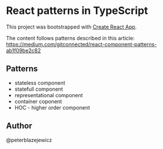 # React patterns in TypeScript

This project was bootstrapped with [Create React App](https://github.com/facebookincubator/create-react-app).

The content follows patterns described in this article: https://medium.com/gitconnected/react-component-patterns-ab1f09be2c82

## Patterns

- stateless component
- statefull component
- representational component
- container coponent
- HOC - higher order component

## Author

@peterblazejewicz
